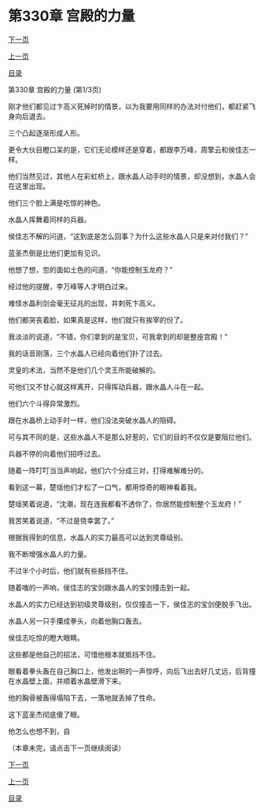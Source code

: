 <h1>第330章   宫殿的力量</h1>
            <div><p><a href="./988_%E7%AC%AC330%E7%AB%A0_%E5%AE%AB%E6%AE%BF%E7%9A%84%E5%8A%9B%E9%87%8F.md">下一页</a></p><p><a href="./986_%E7%AC%AC329%E7%AB%A0_%E6%B0%B4%E6%99%B6%E5%88%A9%E5%89%91.md">上一页</a></p><p><a href="../">目录</a></p></div>
            <div><p>第330章   宫殿的力量 (第1/3页)</p><p>刚才他们都见过卞高义死掉时的情景，以为我要用同样的办法对付他们，都赶紧飞身向后退去。</p><p>三个凸起逐渐形成人形。</p><p>更令大伙目瞪口呆的是，它们无论模样还是穿着，都跟李万峰，周擎云和侯佳志一样。</p><p>他们当然见过，其他人在彩虹桥上，跟水晶人动手时的情景，却没想到，水晶人会在这里出现。</p><p>他们三个脸上满是吃惊的神色。</p><p>水晶人挥舞着同样的兵器。</p><p>侯佳志不解的问道，“这到底是怎么回事？为什么这些水晶人只是来对付我们？”</p><p>蓝圣杰倒是比他们更加有见识。</p><p>他想了想，忽的面如土色的问道，“你能控制玉龙府？”</p><p>经过他的提醒，李万峰等人才明白过来。</p><p>难怪水晶利剑会毫无征兆的出现，并刺死卞高义。</p><p>他们都哭丧着脸，如果真是这样，他们就只有挨宰的份了。</p><p>我淡淡的说道，“不错，你们拿到的是宝贝，可我拿到的却是整座宫殿！”</p><p>我的话音刚落，三个水晶人已经向着他们扑了过去。</p><p>灵皇的术法，当然不是他们几个灵王所能破解的。</p><p>可他们又不甘心就这样离开，只得挥动兵器，跟水晶人斗在一起。</p><p>他们六个斗得异常激烈。</p><p>跟在水晶桥上动手时一样，他们没法突破水晶人的阻碍。</p><p>可与其不同的是，这些水晶人不是那么好惹的，它们的目的不仅仅是要阻拦他们。</p><p>兵器不停的向着他们招呼过去。</p><p>随着一阵叮叮当当声响起，他们六个分成三对，打得难解难分的。</p><p>看到这一幕，楚瑶他们才松了一口气，都用惊奇的眼神看着我。</p><p>楚瑶笑着说道，“沈潮，现在连我都看不透你了，你居然能控制整个玉龙府！”</p><p>我苦笑着说道，“不过是侥幸罢了。”</p><p>根据我得到的信息，水晶人的实力最高可以达到灵尊级别。</p><p>我不断增强水晶人的力量。</p><p>不过半个小时后，他们就有些抵挡不住。</p><p>随着嗤的一声响，侯佳志的宝剑跟水晶人的宝剑撞击到一起。</p><p>水晶人的实力已经达到初级灵尊级别，仅仅撞击一下，侯佳志的宝剑便脱手飞出。</p><p>水晶人另一只手攥成拳头，向着他胸口轰去。</p><p>侯佳志吃惊的瞪大眼睛。</p><p>这些都是他自己的招法，可惜他根本就抵挡不住。</p><p>眼看着拳头轰在自己胸口上，他发出啊的一声惊呼，向后飞出去好几丈远，后背撞在水晶壁上面，并顺着水晶壁滑下来。</p><p>他的胸骨被轰得塌陷下去，一落地就丢掉了性命。</p><p>这下蓝圣杰彻底傻了眼。</p><p>他怎么也想不到，自</p><p>（本章未完，请点击下一页继续阅读）</p></div>
            <div><p><a href="./988_%E7%AC%AC330%E7%AB%A0_%E5%AE%AB%E6%AE%BF%E7%9A%84%E5%8A%9B%E9%87%8F.md">下一页</a></p><p><a href="./986_%E7%AC%AC329%E7%AB%A0_%E6%B0%B4%E6%99%B6%E5%88%A9%E5%89%91.md">上一页</a></p><p><a href="../">目录</a></p></div>